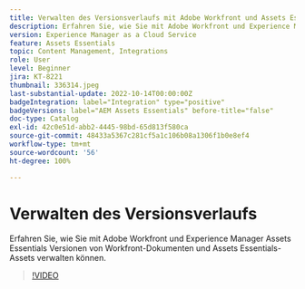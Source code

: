 ```yaml
---
title: Verwalten des Versionsverlaufs mit Adobe Workfront und Assets Essentials
description: Erfahren Sie, wie Sie mit Adobe Workfront und Experience Manager Assets Essentials Versionen von Workfront-Dokumenten und Assets Essentials-Assets verwalten können.
version: Experience Manager as a Cloud Service
feature: Assets Essentials
topic: Content Management, Integrations
role: User
level: Beginner
jira: KT-8221
thumbnail: 336314.jpeg
last-substantial-update: 2022-10-14T00:00:00Z
badgeIntegration: label="Integration" type="positive"
badgeVersions: label="AEM Assets Essentials" before-title="false"
doc-type: Catalog
exl-id: 42c0e51d-abb2-4445-98bd-65d813f580ca
source-git-commit: 48433a5367c281cf5a1c106b08a1306f1b0e8ef4
workflow-type: tm+mt
source-wordcount: '56'
ht-degree: 100%

---
```


# Verwalten des Versionsverlaufs

Erfahren Sie, wie Sie mit Adobe Workfront und Experience Manager Assets Essentials Versionen von Workfront-Dokumenten und Assets Essentials-Assets verwalten können.

>[!VIDEO](https://video.tv.adobe.com/v/336314?quality=12&learn=on)
